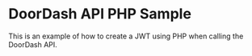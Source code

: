 # DoorDash API PHP Sample

This is an example of how to create a JWT using PHP when calling the DoorDash API.
